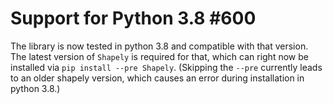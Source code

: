 # Support for Python 3.8 #600

The library is now tested in python 3.8 and compatible with that
version. The latest version of `Shapely` is required for that,
which can right now be installed via `pip install --pre Shapely`.
(Skipping the `--pre` currently leads to an older shapely version,
which causes an error during installation in python 3.8.)
